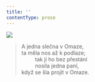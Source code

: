 ```yaml
---
title: ''
contentType: prose
---
```


![](../Images/030.jpg)

> A jedna slečna v Omaze,  
> ta měla nos až k podlaze;  
>          tak jí ho bez přestání  
>          nosila jedna paní,  
> když se šla projít v Omaze.
